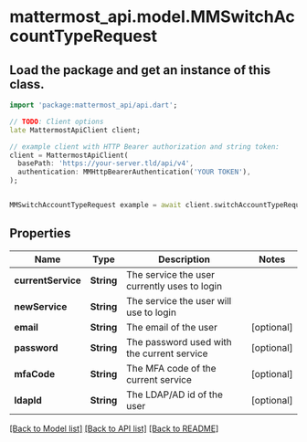 # mattermost_api.model.MMSwitchAccountTypeRequest

## Load the package and get an instance of this class.
```dart
import 'package:mattermost_api/api.dart';

// TODO: Client options
late MattermostApiClient client;

// example client with HTTP Bearer authorization and string token:
client = MattermostApiClient(
  basePath: 'https://your-server.tld/api/v4',
  authentication: MMHttpBearerAuthentication('YOUR TOKEN'),
);


MMSwitchAccountTypeRequest example = await client.switchAccountTypeRequest.FUNCTION_THAT_RETURNS_THIS_CLASS();

```

## Properties
Name | Type | Description | Notes
------------ | ------------- | ------------- | -------------
**currentService** | **String** | The service the user currently uses to login | 
**newService** | **String** | The service the user will use to login | 
**email** | **String** | The email of the user | [optional] 
**password** | **String** | The password used with the current service | [optional] 
**mfaCode** | **String** | The MFA code of the current service | [optional] 
**ldapId** | **String** | The LDAP/AD id of the user | [optional] 

[[Back to Model list]](../GENERATED_README.md#documentation-for-models) [[Back to API list]](../GENERATED_README.md#documentation-for-api-endpoints) [[Back to README]](../GENERATED_README.md)


